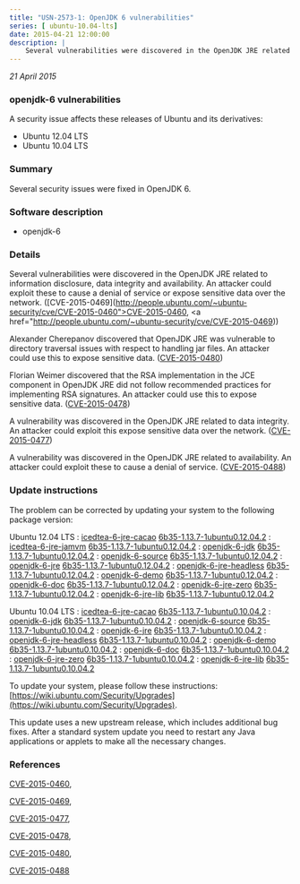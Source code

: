 ```yaml
---
title: "USN-2573-1: OpenJDK 6 vulnerabilities"
series: [ ubuntu-10.04-lts]
date: 2015-04-21 12:00:00
description: |
    Several vulnerabilities were discovered in the OpenJDK JRE related to information disclosure, data integrity and availability. An attacker could exploit these to cause a denial of service or expose sensitive data over the network. ([CVE-2015-0469](http://people.ubuntu.com/~ubuntu-security/cve/CVE-2015-0460">CVE-2015-0460</a>, <a href="http://people.ubuntu.com/~ubuntu-security/cve/CVE-2015-0469))
--- 
```

 
 

*21 April 2015*

### openjdk-6 vulnerabilities

A security issue affects these releases of Ubuntu and its derivatives:

* Ubuntu 12.04 LTS
* Ubuntu 10.04 LTS

### Summary

Several security issues were fixed in OpenJDK 6. 

### Software description

* openjdk-6 

### Details

Several vulnerabilities were discovered in the OpenJDK JRE related to information disclosure, data integrity and availability. An attacker could exploit these to cause a denial of service or expose sensitive data over the network. ([CVE-2015-0469](http://people.ubuntu.com/~ubuntu-security/cve/CVE-2015-0460">CVE-2015-0460</a>, <a href="http://people.ubuntu.com/~ubuntu-security/cve/CVE-2015-0469))

Alexander Cherepanov discovered that OpenJDK JRE was vulnerable to directory traversal issues with respect to handling jar files. An attacker could use this to expose sensitive data. ([CVE-2015-0480](http://people.ubuntu.com/~ubuntu-security/cve/CVE-2015-0480))

Florian Weimer discovered that the RSA implementation in the JCE component in OpenJDK JRE did not follow recommended practices for implementing RSA signatures. An attacker could use this to expose sensitive data. ([CVE-2015-0478](http://people.ubuntu.com/~ubuntu-security/cve/CVE-2015-0478))

A vulnerability was discovered in the OpenJDK JRE related to data integrity. An attacker could exploit this expose sensitive data over the network. ([CVE-2015-0477](http://people.ubuntu.com/~ubuntu-security/cve/CVE-2015-0477))

A vulnerability was discovered in the OpenJDK JRE related to availability. An attacker could exploit these to cause a denial of service. ([CVE-2015-0488](http://people.ubuntu.com/~ubuntu-security/cve/CVE-2015-0488)) 

### Update instructions

The problem can be corrected by updating your system to the following package version:

Ubuntu 12.04 LTS
 : [icedtea-6-jre-cacao](https://launchpad.net/ubuntu/+source/openjdk-6) <span> [6b35-1.13.7-1ubuntu0.12.04.2](https://launchpad.net/ubuntu/+source/openjdk-6/6b35-1.13.7-1ubuntu0.12.04.2) </span> 
 : [icedtea-6-jre-jamvm](https://launchpad.net/ubuntu/+source/openjdk-6) <span> [6b35-1.13.7-1ubuntu0.12.04.2](https://launchpad.net/ubuntu/+source/openjdk-6/6b35-1.13.7-1ubuntu0.12.04.2) </span> 
 : [openjdk-6-jdk](https://launchpad.net/ubuntu/+source/openjdk-6) <span> [6b35-1.13.7-1ubuntu0.12.04.2](https://launchpad.net/ubuntu/+source/openjdk-6/6b35-1.13.7-1ubuntu0.12.04.2) </span> 
 : [openjdk-6-source](https://launchpad.net/ubuntu/+source/openjdk-6) <span> [6b35-1.13.7-1ubuntu0.12.04.2](https://launchpad.net/ubuntu/+source/openjdk-6/6b35-1.13.7-1ubuntu0.12.04.2) </span> 
 : [openjdk-6-jre](https://launchpad.net/ubuntu/+source/openjdk-6) <span> [6b35-1.13.7-1ubuntu0.12.04.2](https://launchpad.net/ubuntu/+source/openjdk-6/6b35-1.13.7-1ubuntu0.12.04.2) </span> 
 : [openjdk-6-jre-headless](https://launchpad.net/ubuntu/+source/openjdk-6) <span> [6b35-1.13.7-1ubuntu0.12.04.2](https://launchpad.net/ubuntu/+source/openjdk-6/6b35-1.13.7-1ubuntu0.12.04.2) </span> 
 : [openjdk-6-demo](https://launchpad.net/ubuntu/+source/openjdk-6) <span> [6b35-1.13.7-1ubuntu0.12.04.2](https://launchpad.net/ubuntu/+source/openjdk-6/6b35-1.13.7-1ubuntu0.12.04.2) </span> 
 : [openjdk-6-doc](https://launchpad.net/ubuntu/+source/openjdk-6) <span> [6b35-1.13.7-1ubuntu0.12.04.2](https://launchpad.net/ubuntu/+source/openjdk-6/6b35-1.13.7-1ubuntu0.12.04.2) </span> 
 : [openjdk-6-jre-zero](https://launchpad.net/ubuntu/+source/openjdk-6) <span> [6b35-1.13.7-1ubuntu0.12.04.2](https://launchpad.net/ubuntu/+source/openjdk-6/6b35-1.13.7-1ubuntu0.12.04.2) </span> 
 : [openjdk-6-jre-lib](https://launchpad.net/ubuntu/+source/openjdk-6) <span> [6b35-1.13.7-1ubuntu0.12.04.2](https://launchpad.net/ubuntu/+source/openjdk-6/6b35-1.13.7-1ubuntu0.12.04.2) </span> 

Ubuntu 10.04 LTS
 : [icedtea-6-jre-cacao](https://launchpad.net/ubuntu/+source/openjdk-6) <span> [6b35-1.13.7-1ubuntu0.10.04.2](https://launchpad.net/ubuntu/+source/openjdk-6/6b35-1.13.7-1ubuntu0.10.04.2) </span> 
 : [openjdk-6-jdk](https://launchpad.net/ubuntu/+source/openjdk-6) <span> [6b35-1.13.7-1ubuntu0.10.04.2](https://launchpad.net/ubuntu/+source/openjdk-6/6b35-1.13.7-1ubuntu0.10.04.2) </span> 
 : [openjdk-6-source](https://launchpad.net/ubuntu/+source/openjdk-6) <span> [6b35-1.13.7-1ubuntu0.10.04.2](https://launchpad.net/ubuntu/+source/openjdk-6/6b35-1.13.7-1ubuntu0.10.04.2) </span> 
 : [openjdk-6-jre](https://launchpad.net/ubuntu/+source/openjdk-6) <span> [6b35-1.13.7-1ubuntu0.10.04.2](https://launchpad.net/ubuntu/+source/openjdk-6/6b35-1.13.7-1ubuntu0.10.04.2) </span> 
 : [openjdk-6-jre-headless](https://launchpad.net/ubuntu/+source/openjdk-6) <span> [6b35-1.13.7-1ubuntu0.10.04.2](https://launchpad.net/ubuntu/+source/openjdk-6/6b35-1.13.7-1ubuntu0.10.04.2) </span> 
 : [openjdk-6-demo](https://launchpad.net/ubuntu/+source/openjdk-6) <span> [6b35-1.13.7-1ubuntu0.10.04.2](https://launchpad.net/ubuntu/+source/openjdk-6/6b35-1.13.7-1ubuntu0.10.04.2) </span> 
 : [openjdk-6-doc](https://launchpad.net/ubuntu/+source/openjdk-6) <span> [6b35-1.13.7-1ubuntu0.10.04.2](https://launchpad.net/ubuntu/+source/openjdk-6/6b35-1.13.7-1ubuntu0.10.04.2) </span> 
 : [openjdk-6-jre-zero](https://launchpad.net/ubuntu/+source/openjdk-6) <span> [6b35-1.13.7-1ubuntu0.10.04.2](https://launchpad.net/ubuntu/+source/openjdk-6/6b35-1.13.7-1ubuntu0.10.04.2) </span> 
 : [openjdk-6-jre-lib](https://launchpad.net/ubuntu/+source/openjdk-6) <span> [6b35-1.13.7-1ubuntu0.10.04.2](https://launchpad.net/ubuntu/+source/openjdk-6/6b35-1.13.7-1ubuntu0.10.04.2) </span> 

To update your system, please follow these instructions: [https://wiki.ubuntu.com/Security/Upgrades](https://wiki.ubuntu.com/Security/Upgrades).

This update uses a new upstream release, which includes additional bug fixes. After a standard system update you need to restart any Java applications or applets to make all the necessary changes. 

### References

 
 [CVE-2015-0460](http://people.ubuntu.com/~ubuntu-security/cve/CVE-2015-0460), 

 [CVE-2015-0469](http://people.ubuntu.com/~ubuntu-security/cve/CVE-2015-0469), 

 [CVE-2015-0477](http://people.ubuntu.com/~ubuntu-security/cve/CVE-2015-0477), 

 [CVE-2015-0478](http://people.ubuntu.com/~ubuntu-security/cve/CVE-2015-0478), 

 [CVE-2015-0480](http://people.ubuntu.com/~ubuntu-security/cve/CVE-2015-0480), 

 [CVE-2015-0488](http://people.ubuntu.com/~ubuntu-security/cve/CVE-2015-0488)
 

